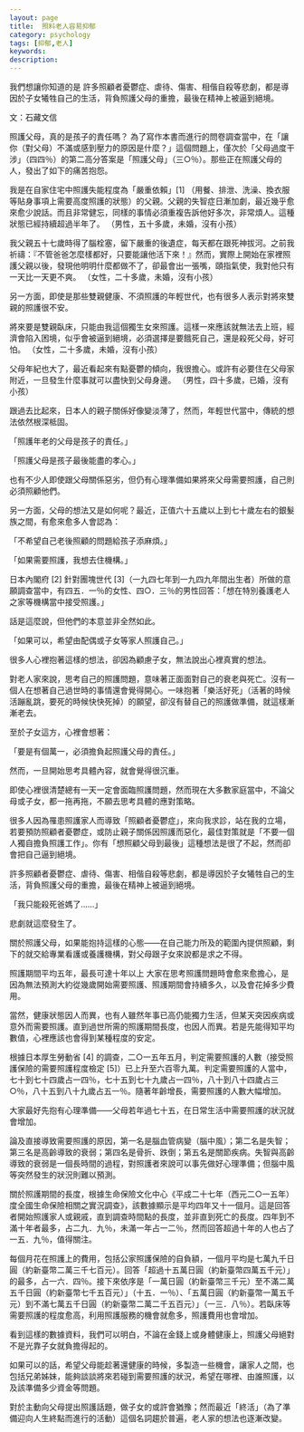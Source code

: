 ```yaml
---
layout: page
title:  照料老人容易抑郁
category: psychology
tags: [抑郁,老人]
keywords:
description:
---
```


我們想讓你知道的是
許多照顧者憂鬱症、虐待、傷害、相偕自殺等悲劇，都是導因於子女犧牲自己的生活，背負照護父母的重擔，最後在精神上被逼到絕境。

文：石藏文信

照護父母，真的是孩子的責任嗎？
為了寫作本書而進行的問卷調查當中，在「讓你（對父母）不滿或感到壓力的原因是什麼？」這個問題上，僅次於「父母過度干涉」（四四％）的第二高分答案是「照護父母」（三○％）。那些正在照護父母的人，發出了如下的痛苦抱怨。

我是在自家住宅中照護失能程度為「嚴重依賴」[1] （用餐、排泄、洗澡、換衣服等貼身事項上需要高度照護的狀態）的父親。父親的失智症日漸加劇，最近幾乎愈來愈少說話。而且非常健忘，同樣的事情必須重複告訴他好多次，非常煩人。這種狀態已經持續超過半年了。
（男性，五十多歲，未婚，沒有小孩）

我父親五十七歲時得了腦栓塞，留下嚴重的後遺症，每天都在跟死神拔河。之前我祈禱：『不管爸爸怎麼樣都好，只要能讓他活下來！』然而，實際上開始在家裡照護父親以後，發現他明明什麼都做不了，卻最會出一張嘴，頤指氣使，我對他只有一天比一天更不爽。
（女性，二十多歲，未婚，沒有小孩）

另一方面，即使是那些雙親健康、不須照護的年輕世代，也有很多人表示對將來雙親的照護很不安。

將來要是雙親臥床，只能由我這個獨生女來照護。這樣一來應該就無法去上班，經濟會陷入困境，似乎會被逼到絕境，必須選擇是要餓死自己，還是殺死父母，好可怕。
（女性，二十多歲，未婚，沒有小孩）

父母年紀也大了，最近看起來有點憂鬱的傾向，我很擔心。或許有必要住在父母家附近，一旦發生什麼事就可以盡快到父母身邊。
（男性，四十多歲，已婚，沒有小孩）

跟過去比起來，日本人的親子關係好像變淡薄了，然而，年輕世代當中，傳統的想法依然根深柢固。

「照護年老的父母是孩子的責任。」

「照護父母是孩子最後能盡的孝心。」

也有不少人即使跟父母關係惡劣，但仍有心理準備如果將來父母需要照護，自己則必須照顧他們。

另一方面，父母的想法又是如何呢？最近，正值六十五歲以上到七十歲左右的銀髮族之間，有愈來愈多人會認為：

「不希望自己老後照顧的問題給孩子添麻煩。」

「如果需要照護，我想去住機構。」

日本內閣府 [2] 針對團塊世代 [3]（一九四七年到一九四九年間出生者）所做的意願調查當中，有四五．一％的女性、四○．三％的男性回答：「想在特別養護老人之家等機構當中接受照護。」

話是這麼說，但他們的本意並非全然如此。

「如果可以，希望由配偶或子女等家人照護自己。」

很多人心裡抱著這樣的想法，卻因為顧慮子女，無法說出心裡真實的想法。

對老人家來說，思考自己的照護問題，意味著正面面對自己的衰老與死亡。沒有一個人在想著自己過世時的事情還會覺得開心。一味抱著「樂活好死」（活著的時候活蹦亂跳，要死的時候快快死掉）的願望，卻沒有替自己的照護做準備，就這樣漸漸老去。

至於子女這方，心裡會想著：

「要是有個萬一，必須擔負起照護父母的責任。」

然而，一旦開始思考具體內容，就會覺得很沉重。

即使心裡很清楚總有一天一定會面臨照護問題，然而現在大多數家庭當中，不論父母或子女，都一拖再拖，不願去思考具體的應對策略。

很多人因為罹患照護家人而導致「照顧者憂鬱症」，來向我求診，站在我的立場，若要預防照顧者憂鬱症，或防止親子關係因照護而惡化，最佳對策就是「不要一個人獨自擔負照護工作」。你有「想照顧父母到最後」這種想法是很了不起，然而卻會把自己逼到絕境。

許多照顧者憂鬱症、虐待、傷害、相偕自殺等悲劇，都是導因於子女犧牲自己的生活，背負照護父母的重擔，最後在精神上被逼到絕境。

「我只能殺死爸媽了……」

悲劇就這麼發生了。

關於照護父母，如果能抱持這樣的心態——在自己能力所及的範圍內提供照顧，剩下的就交給專業看護或養護機構，對父母跟子女來說都是求之不得。

照護期間平均五年，最長可達十年以上
大家在思考照護問題時會愈來愈擔心，是因為無法預測大約從幾歲開始需要照護、照護期間會持續多久，以及會花掉多少費用。

當然，健康狀態因人而異，也有人雖然年事已高仍能獨力生活，但某天突因疾病或意外而需要照護。直到過世所需的照護期間長度，也因人而異。若是先能得知平均數值，心裡應該也會得到某種程度的安定。

根據日本厚生勞動省 [4] 的調查，二○一五年五月，判定需要照護的人數（接受照護保險的需要照護程度檢定 [5]）已上升至六百零九萬。判定需要照護的人當中，七十到七十四歲占一四％，七十五到七十九歲占一四％，八十到八十四歲占三○％，八十五到八十九歲占五一％。隨著年齡增長，需要照護的人數大幅增加。

大家最好先抱有心理準備——父母若年過七十五，在日常生活中需要照護的狀況就會增加。

論及直接導致需要照護的原因，第一名是腦血管病變（腦中風）；第二名是失智；第三名是高齡導致的衰弱；第四名是骨折、跌倒；第五名是關節疾病。失智與高齡導致的衰弱是一個長時間的過程，對照護者來說可以事先做好心理準備；但腦中風等突然發生的狀況則難以預測。

關於照護期間的長度，根據生命保險文化中心《平成二十七年（西元二○一五年）度全國生命保險相關之實況調查》，該數據顯示是平均四年又十一個月。這是回答者開始照護家人或親戚，直到調查時間點的長度，並非直到死亡的長度。四年到不滿十年者最多，占二九．九％，未滿一年占一二％，然而回答超過十年的人也占了一五．九％，值得關注。

每個月花在照護上的費用，包括公家照護保險的自負額，一個月平均是七萬九千日圓（約新臺幣二萬三千七百元）。回答「超過十五萬日圓（約新臺幣四萬五千元）」的最多，占一六．四％。接下來依序是「一萬日圓（約新臺幣三千元）至不滿二萬五千日圓（約新臺幣七千五百元）」（十五．一％）、「五萬日圓（約新臺幣一萬五千元）到不滿七萬五千日圓（約新臺幣二萬二千五百元）」（一三．八％）。若臥床等需要照護的程度愈高，利用照護服務的機會就愈多，照護費用也會增加。

看到這樣的數據資料，我們可以明白，不論在金錢上或身體健康上，照護父母絕對不是光靠子女就負擔得起的。

如果可以的話，希望父母能趁著還健康的時候，多製造一些機會，讓家人之間，也包括兄弟姊妹，能夠談談將來若碰到需要照護的狀況，希望在哪裡、由誰照護，以及該準備多少資金等問題。

對於主動向父母提出照護話題，做子女的或許會猶豫；然而最近「終活」（為了準備迎向人生終點而進行的活動）這個名詞趨於普遍，老人家的想法也逐漸改變。